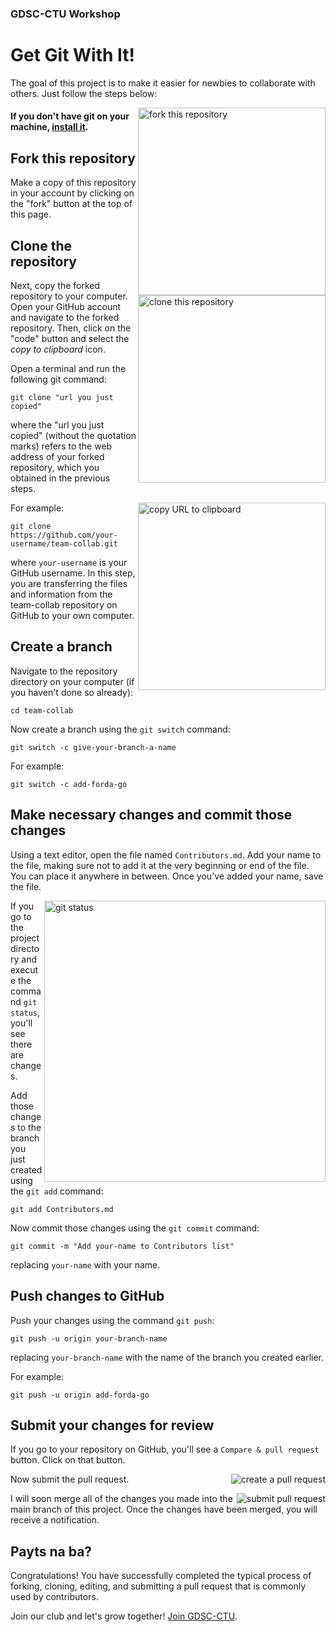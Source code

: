 
### GDSC-CTU Workshop
# Get Git With It!
The goal of this project is to make it easier for newbies to collaborate with others. Just follow the steps below:


<!-- _If you're not comfortable with command line, [here are tutorials using GUI tools.](#tutorials-using-other-tools)_ -->


<img align="right" width="300" src="img/fork.png" alt="fork this repository" />

#### If you don't have git on your machine, [install it](https://docs.github.com/en/get-started/quickstart/set-up-git).

## Fork this repository

Make a copy of this repository in your account by clicking on the "fork" button at the top of this page.

## Clone the repository

<img align="right" width="300" src="img/clone.png" alt="clone this repository" />

Next, copy the forked repository to your computer. Open your GitHub account and navigate to the forked repository. Then, click on the "code" button and select the _copy to clipboard_ icon.

Open a terminal and run the following git command:

```
git clone "url you just copied"
```

where the "url you just copied" (without the quotation marks) refers to the web address of your forked repository, which you obtained in the previous steps.

<img align="right" width="300" src="img/copy-URL.png" alt="copy URL to clipboard" />

For example:

```
git clone https://github.com/your-username/team-collab.git
```

where `your-username` is your GitHub username. In this step, you are transferring the files and information from the team-collab repository on GitHub to your own computer.

## Create a branch

Navigate to the repository directory on your computer (if you haven't done so already):

```
cd team-collab
```

Now create a branch using the `git switch` command:

```
git switch -c give-your-branch-a-name
```

For example:

```
git switch -c add-forda-go
```

## Make necessary changes and commit those changes

Using a text editor, open the file named `Contributors.md`. Add your name to the file, making sure not to add it at the very beginning or end of the file. You can place it anywhere in between. Once you've added your name, save the file.

<img align="right" width="450" src="img/gitStatus.png" alt="git status" />

If you go to the project directory and execute the command `git status`, you'll see there are changes.

Add those changes to the branch you just created using the `git add` command:

```
git add Contributors.md
```
Now commit those changes using the `git commit` command:

```
git commit -m "Add your-name to Contributors list"
```

replacing `your-name` with your name.

## Push changes to GitHub

Push your changes using the command `git push`:

```
git push -u origin your-branch-name
```

replacing `your-branch-name` with the name of the branch you created earlier.

For example:

```
git push -u origin add-forda-go
```

<!-- <details>
<summary> <strong>If you get any errors while pushing, click here:</strong> </summary>

- ### Authentication Error
     <pre>remote: Support for password authentication was removed on August 13, 2021. Please use a personal access token instead.
  remote: Please see https://github.blog/2020-12-15-token-authentication-requirements-for-git-operations/ for more information.
  fatal: Authentication failed for 'https://github.com/<your-username>/first-contributions.git/'</pre>
  Go to [GitHub's tutorial](https://docs.github.com/en/authentication/connecting-to-github-with-ssh/adding-a-new-ssh-key-to-your-github-account) on generating and configuring an SSH key to your account.

</details> -->

## Submit your changes for review

If you go to your repository on GitHub, you'll see a `Compare & pull request` button. Click on that button.

<img style="float: right;" src="img/compare-and-pull.png" alt="create a pull request" />

Now submit the pull request.

<img style="float: right;" src="img/submit-pull-request.png" alt="submit pull request" />

I will soon merge all of the changes you made into the main branch of this project. Once the changes have been merged, you will receive a notification. 


## Payts na ba?

Congratulations! You have successfully completed the typical process of forking, cloning, editing, and submitting a pull request that is commonly used by contributors.

Join our club and let's grow together! [Join GDSC-CTU](https://gdsc.community.dev/cebu-technological-university/).

